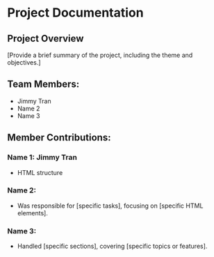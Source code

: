# Project Documentation

## Project Overview

[Provide a brief summary of the project, including the theme and objectives.]

## Team Members:

-   Jimmy Tran
-   Name 2
-   Name 3

## Member Contributions:

### Name 1: Jimmy Tran

-   HTML structure

### Name 2:

-   Was responsible for [specific tasks], focusing on [specific HTML elements].

### Name 3:

-   Handled [specific sections], covering [specific topics or features].